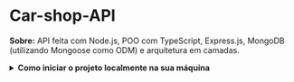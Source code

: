# Car-shop-API

**Sobre:**
API feita com Node.js, POO com TypeScript, Express.js, MongoDB (utilizando Mongoose como ODM) e arquitetura em camadas.

<details>

<summary><strong>Como iniciar o projeto localmente na sua máquina</strong></summary><br />


  - Dependencias: Docker, Docker-compose.
  - 1- Clonar o repositório no seu computador.
  - 2- Entrar na pasta raiz do projeto e executar o comando "docker-compose up -d".
  - Para parar a aplicação basta executar o comando "docker-compose down".

</details>
